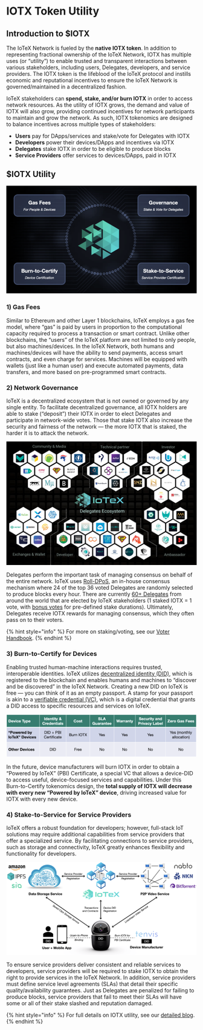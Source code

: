 # IOTX Token Utility

## Introduction to $IOTX

The IoTeX Network is fueled by the **native IOTX token**. In addition to representing fractional ownership of the IoTeX Network, IOTX has multiple uses \(or “utility”\) to enable trusted and transparent interactions between various stakeholders, including users, Delegates, developers, and service providers. The IOTX token is the lifeblood of the IoTeX protocol and instills economic and reputational incentives to ensure the IoTeX Network is governed/maintained in a decentralized fashion.

IoTeX stakeholders can **spend, stake, and/or burn IOTX** in order to access network resources. As the utility of IOTX grows, the demand and value of IOTX will also grow, providing continued incentives for network participants to maintain and grow the network. As such, IOTX tokenomics are designed to balance incentives across multiple types of stakeholders:

* **Users** pay for DApps/services and stake/vote for Delegates with IOTX
* **Developers** power their devices/DApps and incentives via IOTX
* **Delegates** stake IOTX in order to be eligible to produce blocks
* **Service Providers** offer services to devices/DApps, paid in IOTX

## $IOTX Utility

![Multiple Utility of IOTX Token](../.gitbook/assets/image%20%2814%29.png)

### 1\) Gas Fees

Similar to Ethereum and other Layer 1 blockchains, IoTeX employs a gas fee model, where “gas” is paid by users in proportion to the computational capacity required to process a transaction or smart contract. Unlike other blockchains, the “users” of the IoTeX platform are not limited to only people, but also machines/devices. In the IoTeX Network, both humans and machines/devices will have the ability to send payments, access smart contracts, and even charge for services. Machines will be equipped with wallets \(just like a human user\) and execute automated payments, data transfers, and more based on pre-programmed smart contracts.

### 2\) Network Governance

IoTeX is a decentralized ecosystem that is not owned or governed by any single entity. To facilitate decentralized governance, all IOTX holders are able to stake \(“deposit”\) their IOTX in order to elect Delegates and participate in network-wide votes. Those that stake IOTX also increase the security and fairness of the network — the more IOTX that is staked, the harder it is to attack the network.

![](../.gitbook/assets/image%20%286%29.png)

Delegates perform the important task of managing consensus on behalf of the entire network. IoTeX uses [Roll-DPoS](https://res.cloudinary.com/dokc3pa1x/image/upload/v1559623484/Research%20Paper/Academic_Paper_Yellow_Paper.pdf), an in-house consensus mechanism where 24 of the top 36 voted Delegates are randomly selected to produce blocks every hour. There are currently [60+ Delegates](http://member.iotex.io/) from around the world that are elected by IoTeX stakeholders \(1 staked IOTX = 1 vote, with [bonus votes](https://drive.google.com/file/d/1hw3o3PVohR4E5XFjkX3pQvEc6APdO1pB/view) for pre-defined stake durations\). Ultimately, Delegates receive IOTX rewards for managing consensus, which they often pass on to their voters.

{% hint style="info" %}
For more on staking/voting, see our [Voter Handbook](https://t.iotex.me/voter_handbook).
{% endhint %}

### 3\) Burn-to-Certify for Devices

Enabling trusted human-machine interactions requires trusted, interoperable identities. IoTeX utilizes [decentralized identity \(DID\)](https://github.com/iotexproject/iotex-did), which is registered to the blockchain and enables humans and machines to “discover and be discovered” in the IoTeX Network. Creating a new DID on IoTeX is free — you can think of it as an empty passport. A stamp for your passport is akin to a [verifiable credential \(VC\)](https://github.com/iotexproject/iotex-did#verifiable-credentials), which is a digital credential that grants a DID access to specific resources and services on IoTeX.

![](../.gitbook/assets/image%20%2826%29.png)

In the future, device manufacturers will burn IOTX in order to obtain a “Powered by IoTeX” \(PBI\) Certificate, a special VC that allows a device-DID to access useful, device-focused services and capabilities. Under this Burn-to-Certify tokenomics design, the **total supply of IOTX will decrease with every new “Powered by IoTeX” device**, driving increased value for IOTX with every new device.

### 4\) Stake-to-Service for Service Providers

IoTeX offers a robust foundation for developers; however, full-stack IoT solutions may require additional capabilities from service providers that offer a specialized service. By facilitating connections to service providers, such as storage and connectivity, IoTeX greatly enhances flexibility and functionality for developers.

![Service Provider Ecosystem for Ucam](../.gitbook/assets/image%20%2825%29.png)

To ensure service providers deliver consistent and reliable services to developers, service providers will be required to stake IOTX to obtain the right to provide services in the IoTeX Network. In addition, service providers must define service level agreements \(SLAs\) that detail their specific quality/availability guarantees. Just as Delegates are penalized for failing to produce blocks, service providers that fail to meet their SLAs will have some or all of their stake slashed and reputation damaged.

{% hint style="info" %}
For full details on IOTX utility, see our [detailed blog](https://iotex.medium.com/iotex-tokenomics-part-1-utility-of-the-iotx-token-781ff9c866e3).
{% endhint %}

